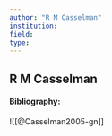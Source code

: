```yaml
---
author: "R M Casselman"
institution:
field:
type:
---
```


## R M Casselman
#### Bibliography:

![[@Casselman2005-gn]]
